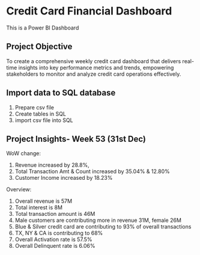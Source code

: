 # Credit Card Financial Dashboard
This is a Power BI Dashboard
## Project Objective
To create a comprehensive weekly credit card dashboard that delivers real-time insights into key performance metrics and trends, empowering stakeholders to monitor and analyze credit card operations effectively.
## Import data to SQL database
1. Prepare csv file 
2. Create tables in SQL
3. import csv file into SQL
## Project Insights- Week 53 (31st Dec)
WoW change: 
1. Revenue increased by 28.8%, 
2. Total Transaction Amt & Count increased by 35.04% & 12.80%
3. Customer Income increased by 18.23%

Overview:

1. Overall revenue is 57M
2. Total interest is 8M
3. Total transaction amount is 46M
4. Male customers are contributing more in revenue 31M, female 26M
5. Blue & Silver credit card are contributing to 93% of overall transactions
6. TX, NY & CA is contributing to 68%
7. Overall Activation rate is 57.5%
8. Overall Delinquent rate is 6.06%


